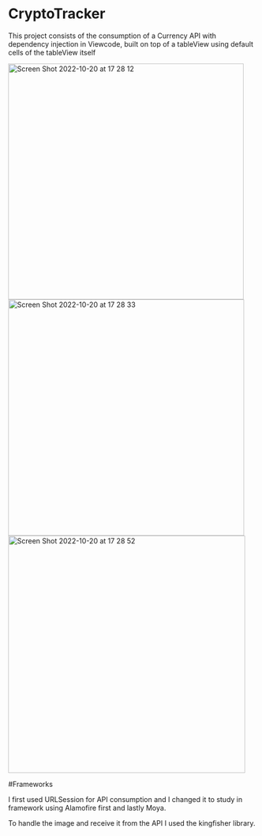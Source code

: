 # CryptoTracker

This project consists of the consumption of a Currency API with dependency injection in Viewcode, built on top of a tableView using default cells of the tableView itself

<img width="477" alt="Screen Shot 2022-10-20 at 17 28 12" src="https://user-images.githubusercontent.com/89124140/197051743-9b62bfb9-7c94-48d4-892f-d25ce4a19865.png">
<img width="478" alt="Screen Shot 2022-10-20 at 17 28 33" src="https://user-images.githubusercontent.com/89124140/197051715-592ca86c-e03a-4b48-bd76-638dc037c0cd.png">
<img width="480" alt="Screen Shot 2022-10-20 at 17 28 52" src="https://user-images.githubusercontent.com/89124140/197051733-f6146d27-cf97-400e-87c0-aaf0b8fbeec7.png">


#Frameworks

I first used URLSession for API consumption and I changed it to study in framework using Alamofire first and lastly Moya.

To handle the image and receive it from the API I used the kingfisher library.
 
